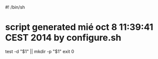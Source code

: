 #! /bin/sh
# script generated mié oct 8 11:39:41 CEST 2014 by configure.sh

test -d "$1" || mkdir -p "$1"
exit 0
